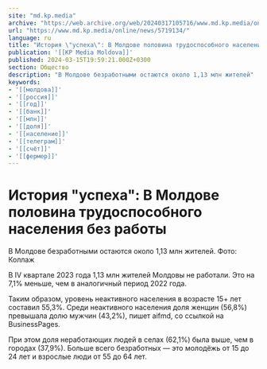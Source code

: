 ```yaml
---
site: "md.kp.media"
archive: "https://web.archive.org/web/20240317105716/www.md.kp.media/online/news/5719134/"
url: "https://www.md.kp.media/online/news/5719134/"
language: ru
title: "История \"успеха\": В Молдове половина трудоспособного населения без работы"
publication: '[[KP Media Moldova]]'
published: 2024-03-15T19:59:21.000Z+0300
section: Общество
description: "В Молдове безработными остаются около 1,13 млн жителей"
keywords:
- '[[молдова]]'
- '[[россия]]'
- '[[год]]'
- '[[банк]]'
- '[[млн]]'
- '[[доля]]'
- '[[население]]'
- '[[телеграм]]'
- '[[счёт]]'
- '[[фермер]]'
---
```


# История "успеха": В Молдове половина трудоспособного населения без работы

В Молдове безработными остаются около 1,13 млн жителей. Фото: Коллаж

В IV квартале 2023 года 1,13 млн жителей Молдовы не работали. Это на 7,1% меньше, чем в аналогичный период 2022 года.

Таким образом, уровень неактивного населения в возрасте 15+ лет составил 55,3%. Среди неактивного населения доля женщин (56,8%) превышала долю мужчин (43,2%), пишет aifmd, со ссылкой на BusinessPages.

При этом доля неработающих людей в селах (62,1%) была выше, чем в городах (37,9%). Больше всего безработных — это молодёжь от 15 до 24 лет и взрослые люди от 55 до 64 лет.
